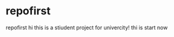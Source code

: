 # repofirst
repofirst
hi
this is a stiudent project for univercity!
thi is start now
 
 
 
 
  
 
 
 
